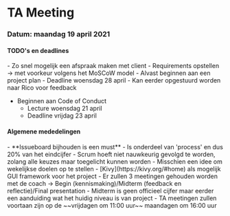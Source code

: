 <h1>TA Meeting</h1>

<h3>Datum: maandag 19 april 2021</h3>

<h4>TODO's en deadlines</h4>
- Zo snel mogelijk een afspraak maken met client
	- Requirements opstellen -> met voorkeur volgens het MoSCoW model
	- Alvast beginnen aan een project plan
		- Deadline woensdag 28 april
		- Kan eerder opgestuurd worden naar Rico voor feedback

- Beginnen aan Code of Conduct
	- Lecture woensdag 21 april
	- Deadline vrijdag 23 april

<h4>Algemene mededelingen</h4>
- **Issueboard bijhouden is een must**
	- Is onderdeel van 'process' en dus 20% van het eindcijfer
- Scrum hoeft niet nauwkeurig gevolgd te worden, zolang alle keuzes maar toegelicht kunnen worden
	- Misschien een idee om wekelijkse doelen op te stellen
- [Kivy](https://kivy.org/#home) als mogelijk GUI framework voor het project
- Er zullen 3 meetingen gehouden worden met de coach -> Begin (kennismaking)/Midterm (feedback en reflectie)/Final presentation
- Midterm is geen officieel cijfer maar eerder een aanduiding wat het huidig niveau is van project
- TA meetingen zullen voortaan zijn op de ~~vrijdagen om 11:00 uur~~ maandagen om 16:00 uur
